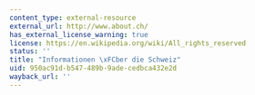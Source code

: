 ```yaml
---
content_type: external-resource
external_url: http://www.about.ch/
has_external_license_warning: true
license: https://en.wikipedia.org/wiki/All_rights_reserved
status: ''
title: "Informationen \xFCber die Schweiz"
uid: 950ac91d-b547-489b-9ade-cedbca432e2d
wayback_url: ''
---
```

